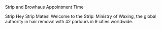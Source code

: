 Strip and Browhaus Appointment Time

Strip
Hey Strip Mates!
Welcome to the Strip: Ministry of Waxing, the global authority in hair removal with 42 parlours in 9 cities worldwide.
